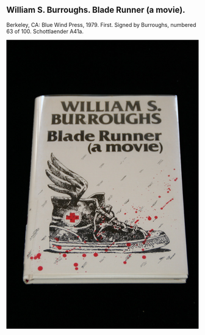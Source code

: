 ## William S. Burroughs. Blade Runner (a movie).

Berkeley, CA: Blue Wind Press, 1979. First. Signed by Burroughs, numbered 63 of 100. Schottlaender A41a.

![Blade Runner (a movie)](../assets/images/blade-runner-a-movie-2.jpg)
